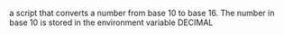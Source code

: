 a script that converts a number from base 10 to base 16. The number in base 10 is stored in the environment variable DECIMAL
